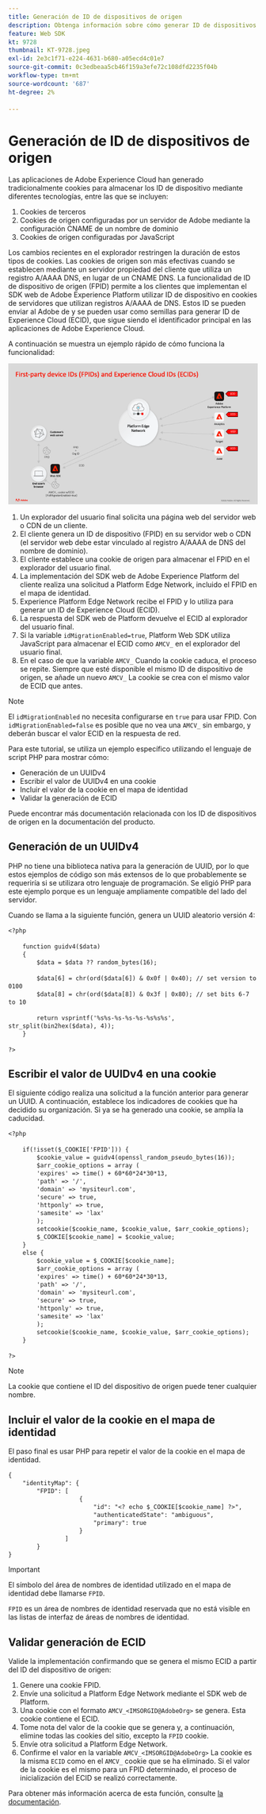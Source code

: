 ```yaml
---
title: Generación de ID de dispositivos de origen
description: Obtenga información sobre cómo generar ID de dispositivos de origen
feature: Web SDK
kt: 9728
thumbnail: KT-9728.jpeg
exl-id: 2e3c1f71-e224-4631-b680-a05ecd4c01e7
source-git-commit: 0c3edbeaa5cb46f159a3efe72c108dfd2235f04b
workflow-type: tm+mt
source-wordcount: '687'
ht-degree: 2%

---
```


# Generación de ID de dispositivos de origen

Las aplicaciones de Adobe Experience Cloud han generado tradicionalmente cookies para almacenar los ID de dispositivo mediante diferentes tecnologías, entre las que se incluyen:

1. Cookies de terceros
1. Cookies de origen configuradas por un servidor de Adobe mediante la configuración CNAME de un nombre de dominio
1. Cookies de origen configuradas por JavaScript

Los cambios recientes en el explorador restringen la duración de estos tipos de cookies. Las cookies de origen son más efectivas cuando se establecen mediante un servidor propiedad del cliente que utiliza un registro A/AAAA DNS, en lugar de un CNAME DNS. La funcionalidad de ID de dispositivo de origen (FPID) permite a los clientes que implementan el SDK web de Adobe Experience Platform utilizar ID de dispositivo en cookies de servidores que utilizan registros A/AAAA de DNS. Estos ID se pueden enviar al Adobe de y se pueden usar como semillas para generar ID de Experience Cloud (ECID), que sigue siendo el identificador principal en las aplicaciones de Adobe Experience Cloud.

A continuación se muestra un ejemplo rápido de cómo funciona la funcionalidad:

![ID de dispositivos de origen (FPID) e ID de Experience Cloud (ECID)](../assets/kt-9728.png)

1. Un explorador del usuario final solicita una página web del servidor web o CDN de un cliente.
1. El cliente genera un ID de dispositivo (FPID) en su servidor web o CDN (el servidor web debe estar vinculado al registro A/AAAA de DNS del nombre de dominio).
1. El cliente establece una cookie de origen para almacenar el FPID en el explorador del usuario final.
1. La implementación del SDK web de Adobe Experience Platform del cliente realiza una solicitud a Platform Edge Network, incluido el FPID en el mapa de identidad.
1. Experience Platform Edge Network recibe el FPID y lo utiliza para generar un ID de Experience Cloud (ECID).
1. La respuesta del SDK web de Platform devuelve el ECID al explorador del usuario final.
1. Si la variable `idMigrationEnabled=true`, Platform Web SDK utiliza JavaScript para almacenar el ECID como `AMCV_` en el explorador del usuario final.
1. En el caso de que la variable `AMCV_` Cuando la cookie caduca, el proceso se repite. Siempre que esté disponible el mismo ID de dispositivo de origen, se añade un nuevo `AMCV_` La cookie se crea con el mismo valor de ECID que antes.

>[!NOTE]
>
>El `idMigrationEnabled` no necesita configurarse en `true` para usar FPID. Con `idMigrationEnabled=false` es posible que no vea una `AMCV_` sin embargo, y deberán buscar el valor ECID en la respuesta de red.


Para este tutorial, se utiliza un ejemplo específico utilizando el lenguaje de script PHP para mostrar cómo:

* Generación de un UUIDv4
* Escribir el valor de UUIDv4 en una cookie
* Incluir el valor de la cookie en el mapa de identidad
* Validar la generación de ECID

Puede encontrar más documentación relacionada con los ID de dispositivos de origen en la documentación del producto.

## Generación de un UUIDv4

PHP no tiene una biblioteca nativa para la generación de UUID, por lo que estos ejemplos de código son más extensos de lo que probablemente se requeriría si se utilizara otro lenguaje de programación. Se eligió PHP para este ejemplo porque es un lenguaje ampliamente compatible del lado del servidor.


Cuando se llama a la siguiente función, genera un UUID aleatorio versión 4:

```
<?php
    
    function guidv4($data)
    {
        $data = $data ?? random_bytes(16);

        $data[6] = chr(ord($data[6]) & 0x0f | 0x40); // set version to 0100
        $data[8] = chr(ord($data[8]) & 0x3f | 0x80); // set bits 6-7 to 10

        return vsprintf('%s%s-%s-%s-%s-%s%s%s', str_split(bin2hex($data), 4));
    }

?>
```

## Escribir el valor de UUIDv4 en una cookie

El siguiente código realiza una solicitud a la función anterior para generar un UUID. A continuación, establece los indicadores de cookies que ha decidido su organización. Si ya se ha generado una cookie, se amplía la caducidad.

```
<?php

    if(!isset($_COOKIE['FPID'])) {
        $cookie_value = guidv4(openssl_random_pseudo_bytes(16));        
        $arr_cookie_options = array (
        'expires' => time() + 60*60*24*30*13,
        'path' => '/',
        'domain' => 'mysiteurl.com',
        'secure' => true,
        'httponly' => true,
        'samesite' => 'lax'
        );
        setcookie($cookie_name, $cookie_value, $arr_cookie_options);
        $_COOKIE[$cookie_name] = $cookie_value;
    }
    else {
        $cookie_value = $_COOKIE[$cookie_name];
        $arr_cookie_options = array (
        'expires' => time() + 60*60*24*30*13,
        'path' => '/',
        'domain' => 'mysiteurl.com',
        'secure' => true,
        'httponly' => true,
        'samesite' => 'lax'
        );
        setcookie($cookie_name, $cookie_value, $arr_cookie_options);
    }

?>
```

>[!NOTE]
>
>La cookie que contiene el ID del dispositivo de origen puede tener cualquier nombre.

## Incluir el valor de la cookie en el mapa de identidad

El paso final es usar PHP para repetir el valor de la cookie en el mapa de identidad.


```
{
    "identityMap": {
        "FPID": [
                    {
                        "id": "<? echo $_COOKIE[$cookie_name] ?>",
                        "authenticatedState": "ambiguous",
                        "primary": true
                    }
                ]
        }
}
```

>[!IMPORTANT]
>
>El símbolo del área de nombres de identidad utilizado en el mapa de identidad debe llamarse `FPID`.
>
> `FPID` es un área de nombres de identidad reservada que no está visible en las listas de interfaz de áreas de nombres de identidad.


## Validar generación de ECID

Valide la implementación confirmando que se genera el mismo ECID a partir del ID del dispositivo de origen:

1. Genere una cookie FPID.
1. Envíe una solicitud a Platform Edge Network mediante el SDK web de Platform.
1. Una cookie con el formato `AMCV_<IMSORGID@AdobeOrg>` se genera. Esta cookie contiene el ECID.
1. Tome nota del valor de la cookie que se genera y, a continuación, elimine todas las cookies del sitio, excepto la `FPID` cookie.
1. Envíe otra solicitud a Platform Edge Network.
1. Confirme el valor en la variable `AMCV_<IMSORGID@AdobeOrg>` La cookie es la misma `ECID` como en el `AMCV_` cookie que se ha eliminado. Si el valor de la cookie es el mismo para un FPID determinado, el proceso de inicialización del ECID se realizó correctamente.

Para obtener más información acerca de esta función, consulte [la documentación](https://experienceleague.adobe.com/docs/experience-platform/edge/identity/first-party-device-ids.html).

